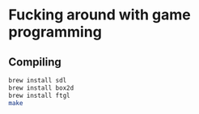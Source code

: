 # Fucking around with game programming

## Compiling

```bash
brew install sdl
brew install box2d
brew install ftgl
make
```
